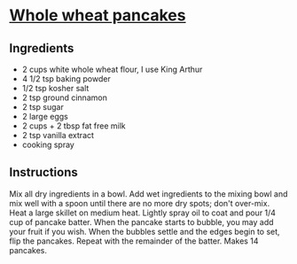# [Whole wheat pancakes](https://www.skinnytaste.com/whole-wheat-pancakes/)

## Ingredients
+ 2 cups white whole wheat flour, I use King Arthur
+ 4 1/2 tsp baking powder
+ 1/2 tsp kosher salt
+ 2 tsp ground cinnamon
+ 2 tsp sugar
+ 2 large eggs
+ 2 cups + 2 tbsp fat free milk
+ 2 tsp vanilla extract
+ cooking spray

## Instructions
Mix all dry ingredients in a bowl. Add wet ingredients to the mixing bowl and mix well with a spoon until there are no more dry spots; don't over-mix.
Heat a large skillet on medium heat. Lightly spray oil to coat and pour 1/4 cup of pancake batter. When the pancake starts to bubble, you may add your fruit if you wish. When the bubbles settle and the edges begin to set, flip the pancakes. Repeat with the remainder of the batter. Makes 14 pancakes.
